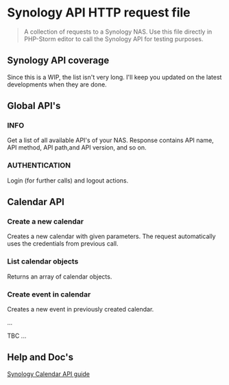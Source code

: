 # Synology API HTTP request file

>  A collection of requests to a Synology NAS. 
>  Use this file directly in PHP-Storm editor to call the Synology API for testing purposes.

## Synology API coverage
Since this is a WIP, the list isn't very long. I'll keep you updated on the latest developments when they are done.

## Global API's
### INFO
Get a list of all available API's of your NAS. Response contains API name, API method, API path,and API version, and so on.

### AUTHENTICATION
Login (for further calls) and logout actions.

## Calendar API
### Create a new calendar
Creates a new calendar with given parameters. The request automatically uses the credentials from previous call.

### List calendar objects
Returns an array of calendar objects.

### Create event in calendar
Creates a new event in previously created calendar.

...

TBC
...

## Help and Doc's
[Synology Calendar API guide][df1]

[df1]: <https://global.download.synology.com/download/Document/Software/DeveloperGuide/Package/Calendar/2.4/enu/Synology_Calendar_API_Guide_enu.pdf>
